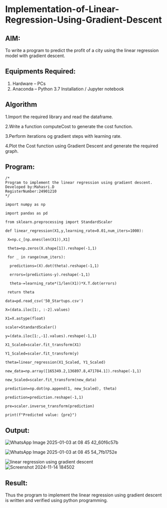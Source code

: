 # Implementation-of-Linear-Regression-Using-Gradient-Descent

## AIM:
To write a program to predict the profit of a city using the linear regression model with gradient descent.

## Equipments Required:
1. Hardware – PCs
2. Anaconda – Python 3.7 Installation / Jupyter notebook

## Algorithm
1.Import the required library and read the dataframe.

2.Write a function computeCost to generate the cost function.

3.Perform iterations og gradient steps with learning rate.

4.Plot the Cost function using Gradient Descent and generate the required graph.


## Program:
```
/*
Program to implement the linear regression using gradient descent.
Developed by:Mahasri.D 
RegisterNumber:24901210  
*/
```
```
import numpy as np

import pandas as pd

from sklearn.preprocessing import StandardScaler

def linear_regression(X1,y,learning_rate=0.01,num_iters=1000):
    
 X=np.c_[np.ones(len(X1)),X1]

 theta=np.zeros(X.shape[1]).reshape(-1,1) 

 for _ in range(num_iters):

  predictions=(X).dot(theta).reshape(-1,1)

  errors=(predictions-y).reshape(-1,1)

  theta-=learning_rate*(1/len(X1))*X.T.dot(errors)

 return theta

data=pd.read_csv('50_Startups.csv')

X=(data.iloc[1:, :-2].values)

X1=X.astype(float)

scaler=StandardScaler()

y=(data.iloc[1:,-1].values).reshape(-1,1)

X1_Scaled=scaler.fit_transform(X1)

Y1_Scaled=scaler.fit_transform(y)

theta=linear_regression(X1_Scaled, Y1_Scaled)

new_data=np.array([165349.2,136897.8,471784.1]).reshape(-1,1)

new_Scaled=scaler.fit_transform(new_data)

prediction=np.dot(np.append(1, new_Scaled), theta)

prediction=prediction.reshape(-1,1)

pre=scaler.inverse_transform(prediction)

print(f"Predicted value: {pre}")

```

## Output:
![WhatsApp Image 2025-01-03 at 08 45 42_60f6c57b](https://github.com/user-attachments/assets/c8928ba6-b3c9-4e83-8102-73b27b0d1dd8)


![WhatsApp Image 2025-01-03 at 08 45 54_7fb1752e](https://github.com/user-attachments/assets/9035ba9a-5f84-4180-820b-a5820513b93a)

![linear regression using gradient descent](sam.png)
![Screenshot 2024-11-14 184502](https://github.com/user-attachments/assets/7f842859-4dfa-4bad-96ce-26dfe06439fa)


## Result:
Thus the program to implement the linear regression using gradient descent is written and verified using python programming.
